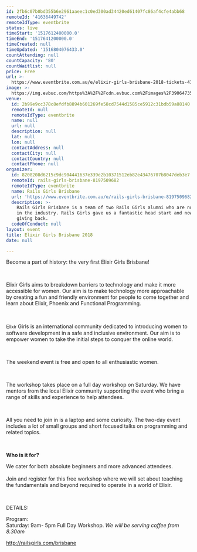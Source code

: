 ```yaml
---
id: 2fb6c07b0bd355b6e2961aaeec1c0ed300ad34420ed61407fc86af4cfe4abb68
remoteId: '41636449742'
remoteIdType: eventbrite
status: live
timeStart: '1517612400000.0'
timeEnd: '1517641200000.0'
timeCreated: null
timeUpdated: '1516804076433.0'
countAttending: null
countCapacity: '80'
countWaitlist: null
price: Free
url: >-
  https://www.eventbrite.com.au/e/elixir-girls-brisbane-2018-tickets-41636449742?aff=ebapi
image: >-
  https://img.evbuc.com/https%3A%2F%2Fcdn.evbuc.com%2Fimages%2F39064735%2F143875277057%2F1%2Foriginal.jpg?s=bcdd52d35e1f874d007546e5994db621
venue:
  id: 2b99e9cc378c8efdfb8894b601269fe58cd7544d1585ce5912c31bdb59a88140
  remoteId: null
  remoteIdType: eventbrite
  name: null
  url: null
  description: null
  lat: null
  lon: null
  contactAddress: null
  contactCity: null
  contactCountry: null
  contactPhone: null
organizer:
  id: 8208208d6215c9dc904441637e339e2b10371512eb82e43476707b8047deb3e7
  remoteId: rails-girls-brisbane-8197509682
  remoteIdType: eventbrite
  name: Rails Girls Brisbane
  url: 'https://www.eventbrite.com.au/o/rails-girls-brisbane-8197509682'
  description: >-
    Rails Girls Brisbane is a team of two Rails Girls alumni who are now working
    in the industry. Rails Girls gave us a fantastic head start and now we are
    giving back.
  codeOfConduct: null
layout: event
title: Elixir Girls Brisbane 2018
date: null

---
```

<P><SPAN><SPAN><SPAN><SPAN>Become a part of history: the very first Elixir Girls Brisbane!</SPAN></SPAN></SPAN></SPAN></P>
<P> </P>
<P><SPAN>Elixir Girls aims to breakdown barriers to technology and make it more accessible for women. Our aim is to make technology more approachable by creating a fun and friendly environment for people to come together and learn about Elixir, Phoenix and Functional Programming.</SPAN></P>
<P> </P>
<P><SPAN><SPAN><SPAN><SPAN STYLE="font-family: 'Helvetica Neue', Helvetica, Arial, sans-serif; font-size: 13px;">Elixir</SPAN> Girls</SPAN> is an international community dedicated to introducing women to software development in a safe and inclusive environment. </SPAN><SPAN><SPAN>Our aim is to empower women to take the initial steps to conquer the online world.</SPAN></SPAN></SPAN></P>
<P> </P>
<P><SPAN><SPAN>The weekend event is free</SPAN> and open to all enthusiastic women.</SPAN></P>
<P> </P>
<P><SPAN><SPAN>The workshop takes place on a full day workshop on Saturday. We have mentors from the local Elixir community supporting the event who bring a range of skills and experience to help attendees.</SPAN><SPAN><BR></SPAN></SPAN></P>
<P> </P>
<P><SPAN>All you need to join in is a laptop and some curiosity. The two-day event includes a lot of small groups and short focused talks on programming and related topics.</SPAN></P>
<P> </P>
<P><STRONG>Who is it for?</STRONG><BR></P>
<P><SPAN>We cater for both absolute beginners and more advanced attendees. </SPAN><BR><BR><SPAN><SPAN>Join and register for this free workshop where we will set about teaching the fundamentals and beyond required to operate in a world of Elixir</SPAN>.</SPAN></P>
<P> </P>
<P><SPAN><SPAN>DETAILS: </SPAN></SPAN></P>
<P><SPAN><SPAN>Program: </SPAN></SPAN><BR><SPAN>Saturday: 9am- 5pm Full Day Workshop. <EM>We will be serving coffee from 8.30am</EM></SPAN><BR></P>
<P><SPAN><A TITLE="Rails Girls Brisbane" HREF="http://railsgirls.com/brisbane" TARGET="_blank" REL="noopener noreferrer nofollow">http://railsgirls.com/brisbane</A></SPAN></P>
